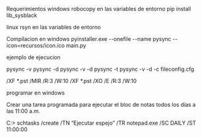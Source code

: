 
Requerimientos
windows robocopy en las variables de entorno
pip install lib_sysblack

linux rsyn en las variables de entorno


Compilacion en windows
pyinstaller.exe --onefile --name pysync --icon=recursos/icon.ico main.py


ejemplo de ejecucion 

pysync -v
pysync -d
pysync -v -d
pysync -t 
pysync -v -d -c fileconfig.cfg

/XF *.pst /MIR /R:3 /W:10
/XF *.pst /XO /E /R:3 /W:10


programar en windows 

Crear una tarea programada para ejecutar el bloc de notas todos los días a las 11:00 a.m.

C:\> schtasks /create /TN “Ejecutar espejo” /TR notepad.exe /SC DAILY /ST 11:00:00
